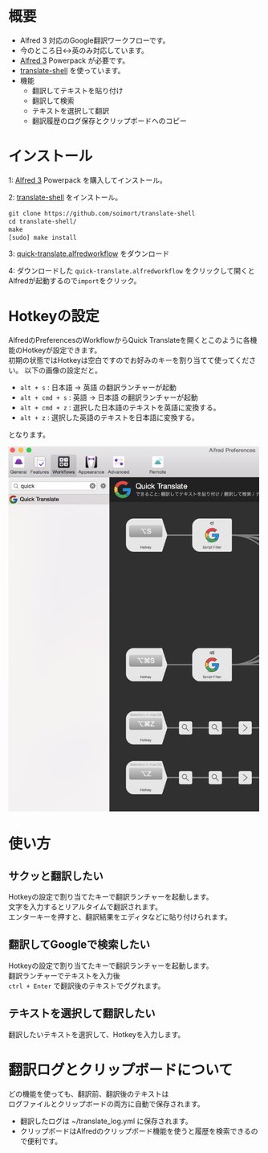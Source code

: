 # 概要
- Alfred 3 対応のGoogle翻訳ワークフローです。
- 今のところ日↔英のみ対応しています。 
- [Alfred 3](https://www.alfredapp.com/) Powerpack が必要です。
- [translate-shell](https://github.com/soimort/translate-shell) を使っています。
- 機能
    - 翻訳してテキストを貼り付け
    - 翻訳して検索 
    - テキストを選択して翻訳 
    - 翻訳履歴のログ保存とクリップボードへのコピー
    
# インストール

1:  [Alfred 3](https://www.alfredapp.com/) Powerpack を購入してインストール。

2:  [translate-shell](https://github.com/soimort/translate-shell) をインストール。

```shell
git clone https://github.com/soimort/translate-shell
cd translate-shell/
make    
[sudo] make install
```
3: [quick-translate.alfredworkflow](https://github.com/nkmr-jp/alfred-quick-translate/releases/download/1.0/quick-translate.alfredworkflow) をダウンロード

4: ダウンロードした `quick-translate.alfredworkflow` をクリックして開くとAlfredが起動するので`import`をクリック。

# Hotkeyの設定
AlfredのPreferencesのWorkflowからQuick Translateを開くとこのように各機能のHotkeyが設定できます。<br>
初期の状態ではHotkeyは空白ですのでお好みのキーを割り当てて使ってください。
以下の画像の設定だと。

- `alt + s` : 日本語 → 英語 の翻訳ランチャーが起動
- `alt + cmd + s` : 英語 → 日本語 の翻訳ランチャーが起動
- `alt + cmd + z` : 選択した日本語のテキストを英語に変換する。
- `alt + z` : 選択した英語のテキストを日本語に変換する。

となります。

<img src="./screenshot/2017-03-1310.44.54.png" width="500">


# 使い方
## サクッと翻訳したい
Hotkeyの設定で割り当てたキーで翻訳ランチャーを起動します。<br>
文字を入力するとリアルタイムで翻訳されます。<br>
エンターキーを押すと、翻訳結果をエディタなどに貼り付けられます。

## 翻訳してGoogleで検索したい
Hotkeyの設定で割り当てたキーで翻訳ランチャーを起動します。<br>
翻訳ランチャーでテキストを入力後<br>
`ctrl + Enter` で翻訳後のテキストでググれます。

## テキストを選択して翻訳したい

翻訳したいテキストを選択して、Hotkeyを入力します。

# 翻訳ログとクリップボードについて

どの機能を使っても、翻訳前、翻訳後のテキストは<br>
ログファイルとクリップボードの両方に自動で保存されます。

- 翻訳したログは ~/translate_log.yml に保存されます。
- クリップボードはAlfredのクリップボード機能を使うと履歴を検索できるので便利です。



